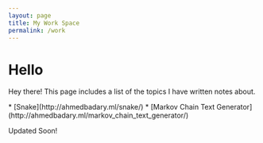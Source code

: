 ```yaml
---
layout: page
title: My Work Space
permalink: /work
---
```


# Hello
<p class="message">
  Hey there! This page includes a list of the topics I have written notes about.
</p>
* [Snake](http://ahmedbadary.ml/snake/)
* [Markov Chain Text Generator](http://ahmedbadary.ml/markov_chain_text_generator/)

Updated Soon!